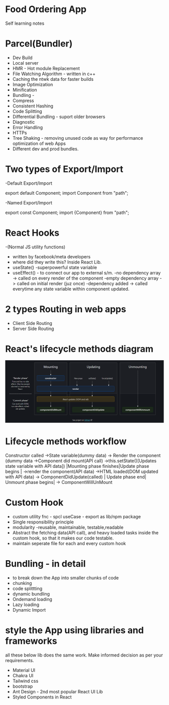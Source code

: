 # Food Ordering App

Self learning notes

# Parcel(Bundler)

- Dev Build
- Local server
- HMR - Hot module Replacement
- File Watching Algorithm - written in c++
- Caching the ntwk data for faster builds
- Image Optimization
- Minification
- Bundling -
- Compress
- Consistent Hashing
- Code Splitting
- Differential Bundling - suport older browsers
- Diagnostic
- Error Handling
- HTTPs
- Tree Shaking - removing unused code as way for performance optimization of web Apps
- Different dev and prod bundles.

# Two types of Export/Import

-Default Export/Import

export default Component;
import Component from "path";

-Named Export/Import

export const Component;
import {Component} from "path";

# React Hooks

-(Normal JS utility functions)

- written by facebook/meta developers
- where did they write this? Inside React Lib.
- useState() -superpowerful state variable
- useEffect() - to connect our app to external s/m.
  -no dependency array -> called on every render of the component
  -empty dependency array - > called on initial render (juz once)
  -dependency added -> called everytime any state variable within component updated.

# 2 types Routing in web apps

- Client Side Routing
- Server Side Routing

# React's lifecycle methods diagram

![lifecyclemethodsdiagram](image.png)

# Lifecycle methods workflow

Constructor called ->State variable(dummy data) -> Render the component (dummy data ->Component did mount(API call) ->this.setState()[Updates state variable with API data]) |Mounting phase finishes|Update phase begins | ->render the component(API data) ->HTML loaded(DOM updated with API data) -> ComponentDidUpdate(called) | Update phase end| Unmount phase begins| -> ComponentWillUnMount

# Custom Hook

- custom utility fnc - spcl useCase - export as lib/npm package
- Single responsibility principle
- modularity -reusable, maintainable, testable,readable
- Abstract the fetching data(API call), and heavy loaded tasks inside the custom hook, so that it makes our code testable.
- maintain seperate file for each and every custom hook

# Bundling - in detail

- to break down the App into smaller chunks of code
- chunking
- code splittting
- dynamic bundling
- Ondemand loading
- Lazy loading
- Dynamic Import

# style the App using libraries and frameworks

all these below lib does the same work. Make informed decision as per your requirements.

- Material UI
- Chakra UI
- Tailwind css
- bootstrap
- Ant Design - 2nd most popular React UI Lib
- Styled Components in React
